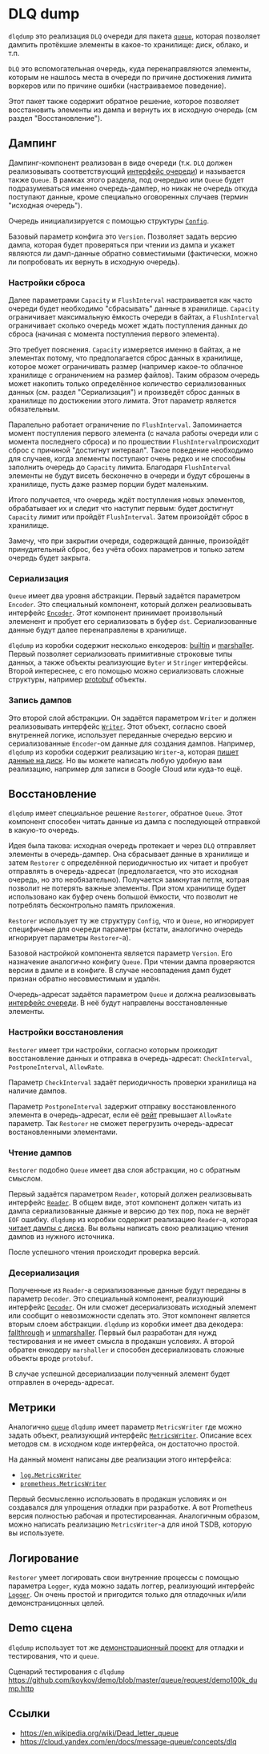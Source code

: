 # DLQ dump

`dlqdump` это реализация `DLQ` очереди для пакета [`queue`](https://github.com/koykov/queue), которая позволяет дампить
протёкшие элементы в какое-то хранилище: диск, облако, и т.п.

`DLQ` это вспомогательная очередь, куда перенаправляются элементы, которым не нашлось места в очереди по причине
достижения лимита воркеров или по причине ошибки (настраиваемое поведение).

Этот пакет также содержит обратное решение, которое позволяет восстановить элементы из дампа и вернуть их в исходную
очередь (см раздел "Восстановление").

## Дампинг

Дампинг-компонент реализован в виде очереди (т.к. `DLQ` должен реализовывать соответствующий
[интерфейс очереди](https://github.com/koykov/queue/blob/master/interface.go#L4)) и называется также `Queue`. В рамках
этого раздела, под очередью или `Queue` будет подразумеваться именно очередь-дампер, но никак не очередь откуда
поступают данные, кроме специально оговоренных случаев (термин "исходная очередь").

Очередь инициализируется с помощью структуры
[`Config`](https://github.com/koykov/dlqdump/blob/master/config.go#L18).

Базовый параметр конфига это `Version`. Позволяет задать версию дампа, которая будет проверяться при чтении из дампа и
укажет являются ли дамп-данные обратно совместимыми (фактически, можно ли попробовать их вернуть в исходную очередь).

### Настройки сброса

Далее параметрами `Capacity` и `FlushInterval` настраивается как часто очереди будет необходимо "сбрасывать" данные в
хранилище. `Capacity` ограничивает максимальную ёмкость очереди в байтах, а `FlushInterval` ограничивает сколько очередь
может ждать поступления данных до сброса (начиная с момента поступления первого элемента).

Это требует пояснения. `Capacity` измеряется именно в байтах, а не элементах потому, что предполагается сброс данных в
хранилище, которое может ограничивать размер (например какое-то облачное хранилище с ограничением на размер файлов).
Таким образом очередь может накопить только определённое количество сериализованных данных (см. раздел "Сериализация") и
произведёт сброс данных в хранилище по достижении этого лимита. Этот параметр является обязательным.

Паралельно работает ограничение по `FlushInterval`. Запоминается момент поступления первого элемента (с начала работы
очереди или с момента последнего сброса) и по прошествии `FlushInterval`происходит сброс с причиной "достигнут интервал".
Такое поведение необходимо для случаев, когда элементы поступают очень редко и не способны заполнить очередь до
`Capacity` лимита. Благодаря `FlushInterval` элементы не будут висеть бесконечно в очереди и будут сброшены в хранилище,
пусть даже размер порции будет маленьким.

Итого получается, что очередь ждёт поступления новых элементов, обрабатывает их и следит что наступит первым: будет
достигнут `Capacity` лимит или пройдёт `FlushInterval`. Затем произойдёт сброс в хранилище.

Замечу, что при закрытии очереди, содержащей данные, произойдёт принудительный сброс, без учёта обоих параметров и
только затем очередь будет закрыта.

### Сериализация

`Queue` имеет два уровня абстракции. Первый задаётся параметром `Encoder`. Это специальный компонент, который должен
реализовывать интерфейс [`Encoder`](https://github.com/koykov/dlqdump/blob/master/encoder.go). Этот компонент принимает
произвольный элеменент и пробует его сериализовать в буфер `dst`. Сериализованные данные будут далее перенаправлены в
хранилище.

`dlqdump` из коробки содержит несколько енкодеров:
[builtin](https://github.com/koykov/dlqdump/blob/master/encoder/builtin.go) и
[marshaller](https://github.com/koykov/dlqdump/blob/master/encoder/marshaller.go).
Первый позволяет сериализовать примитивные строковые типы данных, а также объекты реализующие `Byter` и `Stringer`
интерфейсы.
Второй интереснее, с его помощью можно сериализовать сложные структуры, например
[protobuf](https://en.wikipedia.org/wiki/Protocol_Buffers) объекты.

### Запись дампов

Это второй слой абстракции. Он задаётся параметром `Writer` и должен реализовывать интерфейс
[`Writer`](https://github.com/koykov/dlqdump/blob/master/writer.go). Этот объект, согласно своей внутренней логике,
использует переданные очередью версию и сериализованные `Encoder`-ом данные для создания дампов. Например, `dlqdump` из
коробки содержит реализацию `Writer`-а, которая [пишет данные на диск](https://github.com/koykov/dlqdump/tree/master/fs).
Но вы можете написать любую удобную вам реализацию, например для записи в Google Cloud или куда-то ещё.

## Восстановление

`dlqdump` имеет специальное решение `Restorer`, обратное `Queue`. Этот компонент способен читать данные из дампа с
последующей отправкой в какую-то очередь.

Идея была такова: исходная очередь протекает и через `DLQ` отправляет элементы в очередь-дампер. Она сбрасывает данные
в хранилище и затем `Restorer` с определённой периодичностью их читает и пробует отправлять в очередь-адресат
(предполагается, что это исходная очередь, но это необязательно).
Получается замкнутая петля, котрая позволит не потерять важные элементы. При этом хранилище будет использовано как буфер
очень большой ёмкости, что позволит не потреблять бесконтрольно память приложения.

`Restorer` использует ту же структуру `Config`, что и `Queue`, но игнорирует специфичные для очереди параметры
(кстати, аналогично очередь игнорирует параметры `Restorer`-а).

Базовой настройкой компонента является параметр `Version`. Его назначение аналогично конфигу `Queue`. При чтении дампа
проверяются версии в дампе и в конфиге. В случае несовпадения дамп будет признан обратно несовместимым и удалён.

Очередь-адресат задаётся параметром `Queue` и должна реализовывать
[интерфейс очереди](https://github.com/koykov/queue/blob/master/interface.go#L4). В неё будут направлены восстановленные
элементы.

### Настройки восстановления

`Restorer` имеет три настройки, согласно которым проиходит восстановление данных и отправка в очередь-адресат:
`CheckInterval`, `PostponeInterval`, `AllowRate`.

Параметр `CheckInterval` задаёт периодичность проверки хранилища на наличие дампов.

Параметр `PostponeInterval` задержит отправку восстановленного элемента в очередь-адресат, если её
[рейт](https://github.com/koykov/queue/blob/master/interface.go#L12) превышает `AllowRate` параметр. Так `Restorer` не
сможет перегрузить очередь-адресат востановленными элементами.

### Чтение дампов

`Restorer` подобно `Queue` имеет два слоя абстракции, но с обратным смыслом.

Первый задаётся параметром `Reader`, который должен реализовывать интерфейс
[`Reader`](https://github.com/koykov/dlqdump/blob/master/reader.go). В общем виде, этот компонент должен читать из дампа
сериализованные данные и версию до тех пор, пока не вернёт `EOF` ошибку.
`dlqdump` из коробки содержит реализацию `Reader`-а, которая
[читает дампы с диска](https://github.com/koykov/dlqdump/tree/master/fs).
Вы вольны написать свою реализацию чтения дампов из нужного источника.

После успешного чтения происходит проверка версий.

### Десериализация

Полученные из `Reader`-а сериализованные данные будут переданы в параметр `Decoder`. Это специальный компонент,
реализующий интерфейс [`Decoder`](https://github.com/koykov/dlqdump/blob/master/decoder.go). Он или сможет
десериализовать исходный элемент или сообщит о невозможности сделать это. Этот компонент является вторым слоем
абстракции.
`dlqdump` из коробки имеет два декодера:
[fallthrough](https://github.com/koykov/dlqdump/blob/master/decoder/fallthrough.go) и
[unmarshaller](https://github.com/koykov/dlqdump/blob/master/decoder/unmarshaller.go). Первый был разработан для нужд
тестирования и не имеет смысла в продакшн условиях. А второй обратен енкодеру `marshaller` и способен десериализовать
сложные объекты вроде `protobuf`.

В случае успешной десериализации полученный элемент будет отправлен в очередь-адресат.

## Метрики

Аналогично [`queue`](https://github.com/koykov/queue) `dlqdump` имеет параметр `MetricsWriter` где можно задать объект,
реализующий интерфейс [`MetricsWriter`](https://github.com/koykov/dlqdump/blob/master/metrics.go#L4). Описание всех
методов см. в исходном коде интерфейса, он достаточно простой.

На данный момент написаны две реализации этого интерфейса:
* [`log.MetricsWriter`](https://github.com/koykov/dlqdump/blob/master/metrics/log/log.go)
* [`prometheus.MetricsWriter`](https://github.com/koykov/dlqdump/blob/master/metrics/prometheus/prometheus.go)

Первый бесмысленно использовать в продакшн условиях и он создавался для упрощения отладки при разработке. А вот Prometheus
версия полностью рабочая и протестированная. Аналогичным образом, можно написать реализацию `MetricsWriter`-а для иной TSDB,
которую вы используете.

## Логирование

`Restorer` умеет логировать свои внутренние процессы с помощью параметра `Logger`, куда можно задать логгер, реализующий
интерфейс [`Logger`](https://github.com/koykov/queue/blob/master/logger.go). Он очень простой и пригодится только для
отладочных и/или демонстраницонных целей.

## Demo сцена

`dlqdump` использует тот же [демонстрационный проект](https://github.com/koykov/demo/tree/master/queue) для отладки и
тестирования, что и `queue`.

Сценарий тестирования с `dlqdump` https://github.com/koykov/demo/blob/master/queue/request/demo100k_dump.http

## Ссылки

* https://en.wikipedia.org/wiki/Dead_letter_queue
* https://cloud.yandex.com/en/docs/message-queue/concepts/dlq
